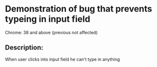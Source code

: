 Demonstration of bug that prevents typeing in input field
=========================================================

Chrome: 38 and above (previous not affected)


Description:
------------
When user clicks into input field he can't type in anything
